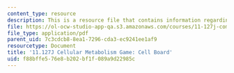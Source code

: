 ```yaml
---
content_type: resource
description: This is a resource file that contains information regarding game board.
file: https://ol-ocw-studio-app-qa.s3.amazonaws.com/courses/11-127j-computer-games-and-simulations-for-education-and-exploration-spring-2015/f88bffe576e8b202bf1f089a9d22985c_MIT11_127JS15_DC_board.pdf
file_type: application/pdf
parent_uid: 7c3cdcb8-8ea1-7296-cda3-ec9241ee1af9
resourcetype: Document
title: '11.127J Cellular Metabolism Game: Cell Board'
uid: f88bffe5-76e8-b202-bf1f-089a9d22985c
---
```

